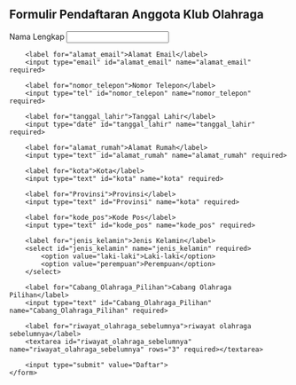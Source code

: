 <!DOCTYPE html>
<html lang="en">
<head>
    <meta charset="UTF-8">
    <meta name="viewport" content="width=device-width, initial-scale=1.0">
    <title>Formulir Pendaftaran Anggota klub Olahraga</title>
    <link rel="stylesheet" href="style.css">
</head>
<body>
    <form action="index.php" method="post">
        <h2>Formulir Pendaftaran Anggota Klub Olahraga</h2>
        <form action ="index.php" method="post">
        <label for="nama_lengkap">Nama Lengkap</label>
        <input type="text" id="nama_lengkap" name="nama_lengkap" required>

        <label for="alamat_email">Alamat Email</label>
        <input type="email" id="alamat_email" name="alamat_email" required>

        <label for="nomor_telepon">Nomor Telepon</label>
        <input type="tel" id="nomor_telepon" name="nomor_telepon" required>

        <label for="tanggal_lahir">Tanggal Lahir</label>
        <input type="date" id="tanggal_lahir" name="tanggal_lahir" required>

        <label for="alamat_rumah">Alamat Rumah</label>
        <input type="text" id="alamat_rumah" name="alamat_rumah" required>

        <label for="kota">Kota</label>
        <input type="text" id="kota" name="kota" required>

        <label for="Provinsi">Provinsi</label>
        <input type="text" id="Provinsi" name="kota" required>

        <label for="kode_pos">Kode Pos</label>
        <input type="text" id="kode_pos" name="kode_pos" required>

        <label for="jenis_kelamin">Jenis Kelamin</label>
        <select id="jenis_kelamin" name="jenis_kelamin" required>
            <option value="laki-laki">Laki-laki</option>
            <option value="perempuan">Perempuan</option>
        </select>

        <label for="Cabang_Olahraga_Pilihan">Cabang Olahraga Pilihan</label>
        <input type="text" id="Cabang_Olahraga_Pilihan" name="Cabang_Olahraga_Pilihan" required>

        <label for="riwayat_olahraga_sebelumnya">riwayat olahraga sebelumnya</label>
        <textarea id="riwayat_olahraga_sebelumnya" name="riwayat_olahraga_sebelumnya" rows="3" required></textarea>

        <input type="submit" value="Daftar">
    </form>
</body>
</html>

